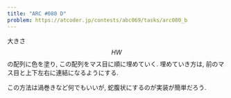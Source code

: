 ```yaml
---
title: "ARC #080 D"
problem: https://atcoder.jp/contests/abc069/tasks/arc080_b
---
```

大きさ $$ HW $$ の配列に色を塗り, この配列をマス目に順に埋めていく. 埋めていき方は, 前のマス目と上下左右に連結になるようにする.

この方法は渦巻きなど何でもいいが, 蛇腹状にするのが実装が簡単だろう.
